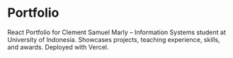 # Portfolio
React Portfolio for Clement Samuel Marly – Information Systems student at University of Indonesia. Showcases projects, teaching experience, skills, and awards. Deployed with Vercel.
